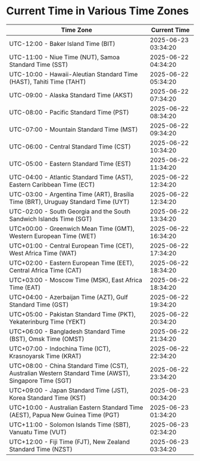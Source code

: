 # Current Time in Various Time Zones

| Time Zone | Current Time |
|-----------|--------------|
| UTC-12:00 - Baker Island Time (BIT) | 2025-06-23 03:34:20 |
| UTC-11:00 - Niue Time (NUT), Samoa Standard Time (SST) | 2025-06-22 04:34:20 |
| UTC-10:00 - Hawaii-Aleutian Standard Time (HAST), Tahiti Time (TAHT) | 2025-06-22 05:34:20 |
| UTC-09:00 - Alaska Standard Time (AKST) | 2025-06-22 07:34:20 |
| UTC-08:00 - Pacific Standard Time (PST) | 2025-06-22 08:34:20 |
| UTC-07:00 - Mountain Standard Time (MST) | 2025-06-22 09:34:20 |
| UTC-06:00 - Central Standard Time (CST) | 2025-06-22 10:34:20 |
| UTC-05:00 - Eastern Standard Time (EST) | 2025-06-22 11:34:20 |
| UTC-04:00 - Atlantic Standard Time (AST), Eastern Caribbean Time (ECT) | 2025-06-22 12:34:20 |
| UTC-03:00 - Argentina Time (ART), Brasília Time (BRT), Uruguay Standard Time (UYT) | 2025-06-22 12:34:20 |
| UTC-02:00 - South Georgia and the South Sandwich Islands Time (SGT) | 2025-06-22 13:34:20 |
| UTC±00:00 - Greenwich Mean Time (GMT), Western European Time (WET) | 2025-06-22 16:34:20 |
| UTC+01:00 - Central European Time (CET), West Africa Time (WAT) | 2025-06-22 17:34:20 |
| UTC+02:00 - Eastern European Time (EET), Central Africa Time (CAT) | 2025-06-22 18:34:20 |
| UTC+03:00 - Moscow Time (MSK), East Africa Time (EAT) | 2025-06-22 18:34:20 |
| UTC+04:00 - Azerbaijan Time (AZT), Gulf Standard Time (GST) | 2025-06-22 19:34:20 |
| UTC+05:00 - Pakistan Standard Time (PKT), Yekaterinburg Time (YEKT) | 2025-06-22 20:34:20 |
| UTC+06:00 - Bangladesh Standard Time (BST), Omsk Time (OMST) | 2025-06-22 21:34:20 |
| UTC+07:00 - Indochina Time (ICT), Krasnoyarsk Time (KRAT) | 2025-06-22 22:34:20 |
| UTC+08:00 - China Standard Time (CST), Australian Western Standard Time (AWST), Singapore Time (SGT) | 2025-06-22 23:34:20 |
| UTC+09:00 - Japan Standard Time (JST), Korea Standard Time (KST) | 2025-06-23 00:34:20 |
| UTC+10:00 - Australian Eastern Standard Time (AEST), Papua New Guinea Time (PGT) | 2025-06-23 01:34:20 |
| UTC+11:00 - Solomon Islands Time (SBT), Vanuatu Time (VUT) | 2025-06-23 02:34:20 |
| UTC+12:00 - Fiji Time (FJT), New Zealand Standard Time (NZST) | 2025-06-23 03:34:20 |
